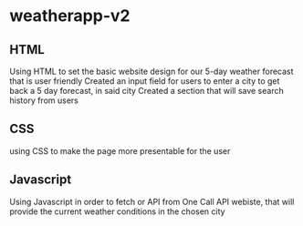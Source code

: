 # weatherapp-v2

## HTML
Using HTML to set the basic website design for our 5-day weather forecast that is user friendly
Created an input field for users to enter a city to get back a 5 day forecast, in said city
Created a section that will save search history from users

## CSS
using CSS to make the page more presentable for the user

## Javascript
Using Javascript in order to fetch or API from One Call API webiste, that will provide the current weather conditions in the chosen city